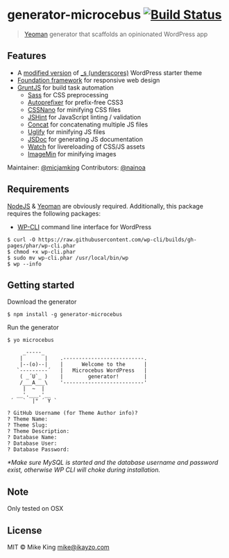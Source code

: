 # generator-microcebus [![Build Status](https://travis-ci.org/micjamking/generator-microcebus.svg?branch=master)](https://travis-ci.org/micjamking/generator-microcebus)

> [Yeoman](http://yeoman.io/) generator that scaffolds an opinionated WordPress app


## Features

- A [modified version](https://github.com/ikayzo/_s) of [\_s \(underscores\)](https://github.com/automattic/_s) WordPress starter theme
- [Foundation framework](http://foundation.zurb.com/) for responsive web design
- [GruntJS](http://gruntjs.com/) for build task automation
  - [Sass](http://sass-lang.com/) for CSS preprocessing
  - [Autoprefixer](https://github.com/postcss/autoprefixer) for prefix-free CSS3
  - [CSSNano](https://github.com/ben-eb/cssnano) for minifying CSS files
  - [JSHint](https://github.com/gruntjs/grunt-contrib-jshint) for JavaScript linting / validation
  - [Concat](https://github.com/gruntjs/grunt-contrib-concat) for concatenating multiple JS files
  - [Uglify](https://github.com/gruntjs/grunt-contrib-uglify) for minifying JS files
  - [JSDoc](https://github.com/krampstudio/grunt-jsdoc) for generating JS documentation
  - [Watch](https://github.com/gruntjs/grunt-contrib-watch) for livereloading of CSS/JS assets
  - [ImageMin](https://github.com/gruntjs/grunt-contrib-imagemin) for minifying images

Maintainer: [@micjamking](https://github.com/micjamking)
Contributors: [@nainoa](https://github.com/nainoa)

## Requirements
[NodeJS](http://nodejs.org/) & [Yeoman](http://yeoman.io/) are obviously required. Additionally, this package requires the following packages:

- [WP-CLI](http://wp-cli.org/) command line interface for WordPress

```
$ curl -O https://raw.githubusercontent.com/wp-cli/builds/gh-pages/phar/wp-cli.phar
$ chmod +x wp-cli.phar
$ sudo mv wp-cli.phar /usr/local/bin/wp
$ wp --info
```

## Getting started
Download the generator
```
$ npm install -g generator-microcebus
```
Run the generator
```
$ yo microcebus

     _-----_
    |       |    .--------------------------.
    |--(o)--|    |      Welcome to the      |
   `---------´   |   Microcebus WordPress   |
    ( _´U`_ )    |        generator!        |
    /___A___\    '--------------------------'
     |  ~  |
   __'.___.'__
 ´   `  |° ´ Y `

? GitHub Username (for Theme Author info)?
? Theme Name:
? Theme Slug:
? Theme Description:
? Database Name:
? Database User:
? Database Password:
```
_*Make sure MySQL is started and the database username and password exist, otherwise WP CLI will choke during installation._

## Note
Only tested on OSX

## License

MIT © Mike King [mike@ikayzo.com](mailto:mike@ikayzo.com)
